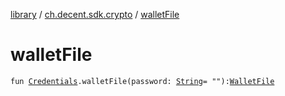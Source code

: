 [library](../index.md) / [ch.decent.sdk.crypto](index.md) / [walletFile](./wallet-file.md)

# walletFile

`fun `[`Credentials`](-credentials/index.md)`.walletFile(password: `[`String`](https://kotlinlang.org/api/latest/jvm/stdlib/kotlin/-string/index.html)` = ""): `[`WalletFile`](-wallet-file/index.md)